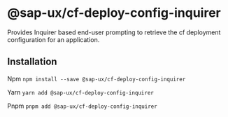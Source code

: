 # @sap-ux/cf-deploy-config-inquirer

Provides Inquirer based end-user prompting to retrieve the cf deployment configuration for an application. 

## Installation
Npm
`npm install --save @sap-ux/cf-deploy-config-inquirer`

Yarn
`yarn add @sap-ux/cf-deploy-config-inquirer`

Pnpm
`pnpm add @sap-ux/cf-deploy-config-inquirer`
